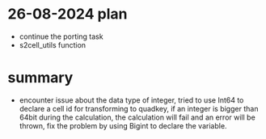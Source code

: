 # 26-08-2024 plan
- continue the porting task
- s2cell_utils function  

# summary
- encounter issue about the data type of integer, tried to use Int64 to declare a cell id for transforming to quadkey, if an integer is bigger than 64bit during the calculation, the calculation will fail and an error will be thrown, fix the problem by using Bigint to declare the variable.